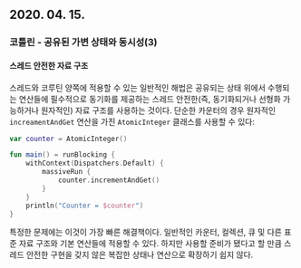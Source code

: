 ## 2020. 04. 15.

### 코틀린 - 공유된 가변 상태와 동시성(3)

#### 스레드 안전한 자료 구조

스레드와 코루틴 양쪽에 적용할 수 있는 일반적인 해법은 공유되는 상태 위에서 수행되는 연산들에 필수적으로 동기화를 제공하는 스레드 안전한(즉, 동기화되거나 선형화 가능하거나 원자적인) 자료 구조를 사용하는 것이다. 단순한 카운터의 경우 원자적인 `increamentAndGet` 연산을 가진 `AtomicInteger` 클래스를 사용할 수 있다:

```kotlin
var counter = AtomicInteger()

fun main() = runBlocking {
    withContext(Dispatchers.Default) {
        massiveRun {
            counter.incrementAndGet()
        }
    }
    println("Counter = $counter")
}
```

특정한 문제에는 이것이 가장 빠른 해결책이다. 일반적인 카운터, 컬렉션, 큐 및 다른 표준 자료 구조와 기본 연산들에 적용할 수 있다. 하지만 사용할 준비가 됐다고 할 만큼 스레드 안전한 구현을 갖지 않은 복잡한 상태나 연산으로 확장하기 쉽지 않다.

